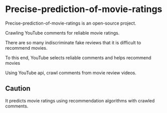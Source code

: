 # Precise-prediction-of-movie-ratings

Precise-prediction-of-movie-ratings is an open-source project.  

Crawling YouTube comments for reliable movie ratings.  

There are so many indiscriminate fake reviews that it is difficult to recommend movies.   

To this end, YouTube selects reliable comments and helps recommend movies  

Using YouTube api, crawl comments from movie review videos.  

## Caution
It predicts movie ratings using recommendation algorithms with crawled comments.  
